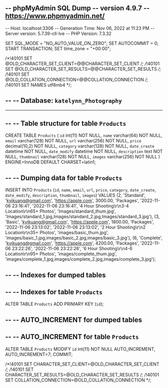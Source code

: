 -- phpMyAdmin SQL Dump
-- version 4.9.7
-- https://www.phpmyadmin.net/
--
-- Host: localhost:3306
-- Generation Time: Nov 06, 2022 at 11:23 PM
-- Server version: 5.7.39-cll-lve
-- PHP Version: 7.3.32

SET SQL_MODE = "NO_AUTO_VALUE_ON_ZERO";
SET AUTOCOMMIT = 0;
START TRANSACTION;
SET time_zone = "+00:00";


/*!40101 SET @OLD_CHARACTER_SET_CLIENT=@@CHARACTER_SET_CLIENT */;
/*!40101 SET @OLD_CHARACTER_SET_RESULTS=@@CHARACTER_SET_RESULTS */;
/*!40101 SET @OLD_COLLATION_CONNECTION=@@COLLATION_CONNECTION */;
/*!40101 SET NAMES utf8mb4 */;

--
-- Database: `katelynn_Photography`
--

-- --------------------------------------------------------

--
-- Table structure for table `Products`
--

CREATE TABLE `Products` (
  `id` int(11) NOT NULL,
  `name` varchar(64) NOT NULL,
  `email` varchar(128) NOT NULL,
  `url` varchar(256) NOT NULL,
  `price` decimal(10,2) NOT NULL,
  `category` varchar(128) NOT NULL,
  `date_create` datetime NOT NULL,
  `date_modify` datetime NOT NULL,
  `description` text NOT NULL,
  `thumbnail` varchar(128) NOT NULL,
  `images` varchar(256) NOT NULL
) ENGINE=InnoDB DEFAULT CHARSET=latin1;

--
-- Dumping data for table `Products`
--

INSERT INTO `Products` (`id`, `name`, `email`, `url`, `price`, `category`, `date_create`, `date_modify`, `description`, `thumbnail`, `images`) VALUES
(2, 'Standard', 'kyjkuang@gmail.com', 'https://apple.com', 3000.00, 'Packages', '2022-11-06 23:16:41', '2022-11-06 23:16:41', '4 Hour Shooting\r\n3-4 Location\r\n65+ Photos', 'Images/standard_thum.jpg', 'Images/standard_1.jpg,Images/standard_2.jpg,Images/standard_3.jpg'),
(3, 'Basic', 'kyjkuang@gmail.com', 'https://apple.com', 1800.00, 'Packages', '2022-11-06 23:13:02', '2022-11-06 23:13:02', '2 Hour Shooting\r\n2 Location\r\n35+ Photos', 'images/basic_thum.jpg', 'images/basic_1.jpg,images/basic_2.jpg,images/basic_3.jpg'),
(6, 'Complete', 'kyjkuang@gmail.com', 'https://apple.com', 4200.00, 'Packages', '2022-11-06 23:22:26', '2022-11-06 23:22:26', '6 Hour Shooting\r\n4-6 Location\r\n95+ Photos', 'images/complete_thum.jpg', 'images/complete_1.jpg,images/complete_2.jpg,images/complete_3.jpg');

--
-- Indexes for dumped tables
--

--
-- Indexes for table `Products`
--
ALTER TABLE `Products`
  ADD PRIMARY KEY (`id`);

--
-- AUTO_INCREMENT for dumped tables
--

--
-- AUTO_INCREMENT for table `Products`
--
ALTER TABLE `Products`
  MODIFY `id` int(11) NOT NULL AUTO_INCREMENT, AUTO_INCREMENT=7;
COMMIT;

/*!40101 SET CHARACTER_SET_CLIENT=@OLD_CHARACTER_SET_CLIENT */;
/*!40101 SET CHARACTER_SET_RESULTS=@OLD_CHARACTER_SET_RESULTS */;
/*!40101 SET COLLATION_CONNECTION=@OLD_COLLATION_CONNECTION */;
